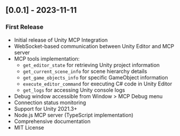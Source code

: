 ## [0.0.1] - 2023-11-11

### First Release
- Initial release of Unity MCP Integration
- WebSocket-based communication between Unity Editor and MCP server
- MCP tools implementation:
    - `get_editor_state` for retrieving Unity project information
    - `get_current_scene_info` for scene hierarchy details
    - `get_game_objects_info` for specific GameObject information
    - `execute_editor_command` for executing C# code in Unity Editor
    - `get_logs` for accessing Unity console logs
- Debug window accessible from Window > MCP Debug menu
- Connection status monitoring
- Support for Unity 2021.3+
- Node.js MCP server (TypeScript implementation)
- Comprehensive documentation
- MIT License